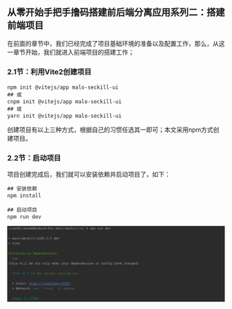 ## 从零开始手把手撸码搭建前后端分离应用系列二：搭建前端项目

在前面的章节中，我们已经完成了项目基础环境的准备以及配置工作，那么，从这一章节开始，我们就进入前端项目的搭建工作；

### 2.1节：利用Vite2创建项目

	npm init @vitejs/app malo-seckill-ui
	## 或
	cnpm init @vitejs/app malo-seckill-ui
	## 或
	yarn init @vitejs/app malo-seckill-ui

创建项目有以上三种方式，根据自己的习惯任选其一即可；本文采用npm方式创建项目。

### 2.2节：启动项目

项目创建完成后，我们就可以安装依赖并启动项目了，如下：

	## 安装依赖
	npm install
	
	## 启动项目
	npm run dev

![学习笔记](./images/02-001.png)

	